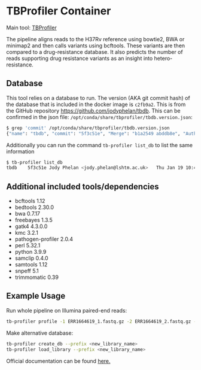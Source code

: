 
# TBProfiler Container

Main tool: [TBProfiler](https://github.com/jodyphelan/TBProfiler)

The pipeline aligns reads to the H37Rv reference using bowtie2, BWA or minimap2 and then calls variants using bcftools. These variants are then compared to a drug-resistance database. It also predicts the number of reads supporting drug resistance variants as an insight into hetero-resistance.

## Database

This tool relies on a database to run. The version (AKA git commit hash) of the database that is included in the docker image is `c2fb9a2`. This is from the GitHub repository https://github.com/jodyphelan/tbdb. This can be confirmed in the json file: `/opt/conda/share/tbprofiler/tbdb.version.json`:

```bash
$ grep 'commit' /opt/conda/share/tbprofiler/tbdb.version.json
{"name": "tbdb", "commit": "5f3c51e", "Merge": "b1a2549 abddb8e", "Author": "Jody Phelan <jody.phelan@lshtm.ac.uk>", "Date": "Thu Jan 19 10:47:32 2023 +0000"}
```

Additionally you can run the command `tb-profiler list_db` to list the same information

```bash
$ tb-profiler list_db
tbdb    5f3c51e Jody Phelan <jody.phelan@lshtm.ac.uk>   Thu Jan 19 10:47:32 2023 +0000  /opt/conda/share/tbprofiler/tbdb
```

## Additional included tools/dependencies

- bcftools 1.12
- bedtools 2.30.0
- bwa 0.7.17
- freebayes 1.3.5
- gatk4 4.3.0.0
- kmc 3.2.1
- pathogen-profiler 2.0.4
- perl 5.32.1
- python 3.9.9
- samclip 0.4.0
- samtools 1.12
- snpeff 5.1
- trimmomatic 0.39

## Example Usage

Run whole pipeline on Illumina paired-end reads:

```bash
tb-profiler profile -1 ERR1664619_1.fastq.gz -2 ERR1664619_2.fastq.gz -t 4 -p ERR1664619 --txt
```

Make alternative database:

```bash
tb-profiler create_db --prefix <new_library_name>
tb-profiler load_library --prefix <new_library_name>
```


Official documentation can be found [here.](https://jodyphelan.gitbook.io/tb-profiler/)
